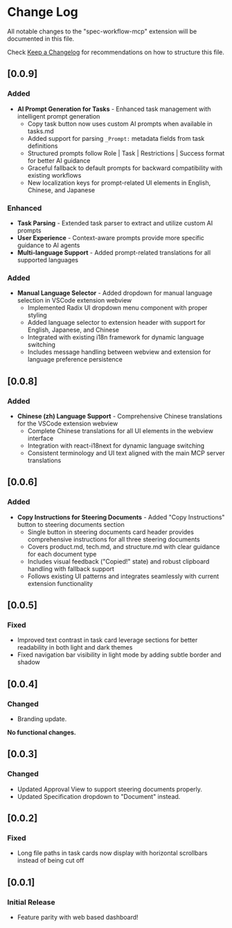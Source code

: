 # Change Log

All notable changes to the "spec-workflow-mcp" extension will be documented in this file.

Check [Keep a Changelog](http://keepachangelog.com/) for recommendations on how to structure this file.

## [0.0.9]

### Added
- **AI Prompt Generation for Tasks** - Enhanced task management with intelligent prompt generation
  - Copy task button now uses custom AI prompts when available in tasks.md
  - Added support for parsing `_Prompt:` metadata fields from task definitions
  - Structured prompts follow Role | Task | Restrictions | Success format for better AI guidance
  - Graceful fallback to default prompts for backward compatibility with existing workflows
  - New localization keys for prompt-related UI elements in English, Chinese, and Japanese

### Enhanced
- **Task Parsing** - Extended task parser to extract and utilize custom AI prompts
- **User Experience** - Context-aware prompts provide more specific guidance to AI agents
- **Multi-language Support** - Added prompt-related translations for all supported languages

### Added
- **Manual Language Selector** - Added dropdown for manual language selection in VSCode extension webview
  - Implemented Radix UI dropdown menu component with proper styling
  - Added language selector to extension header with support for English, Japanese, and Chinese
  - Integrated with existing i18n framework for dynamic language switching
  - Includes message handling between webview and extension for language preference persistence

## [0.0.8]

### Added
- **Chinese (zh) Language Support** - Comprehensive Chinese translations for the VSCode extension webview
  - Complete Chinese translations for all UI elements in the webview interface
  - Integration with react-i18next for dynamic language switching
  - Consistent terminology and UI text aligned with the main MCP server translations

## [0.0.6]

### Added
- **Copy Instructions for Steering Documents** - Added "Copy Instructions" button to steering documents section
  - Single button in steering documents card header provides comprehensive instructions for all three steering documents
  - Covers product.md, tech.md, and structure.md with clear guidance for each document type
  - Includes visual feedback ("Copied!" state) and robust clipboard handling with fallback support
  - Follows existing UI patterns and integrates seamlessly with current extension functionality

## [0.0.5]

### Fixed
- Improved text contrast in task card leverage sections for better readability in both light and dark themes
- Fixed navigation bar visibility in light mode by adding subtle border and shadow

## [0.0.4]

### Changed
- Branding update.

**No functional changes.**

## [0.0.3]

### Changed
- Updated Approval View to support steering documents properly.
- Updated Specification dropdown to "Document" instead.

## [0.0.2]

### Fixed
- Long file paths in task cards now display with horizontal scrollbars instead of being cut off

## [0.0.1]

### Initial Release

- Feature parity with web based dashboard!